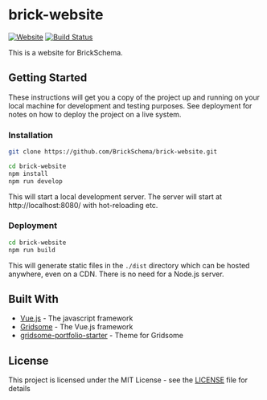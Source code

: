 # brick-website

[![Website](https://img.shields.io/website/https/brick.andrew.cmu.edu?logo=vue.js)](https://brick.andrew.cmu.edu/) [![Build Status](https://travis-ci.org/BrickSchema/brick-website.svg?branch=master)](https://travis-ci.org/BrickSchema/brick-website)

This is a website for BrickSchema.

## Getting Started

These instructions will get you a copy of the project up and running on your local machine for development and testing purposes. See deployment for notes on how to deploy the project on a live system.

### Installation

```sh
git clone https://github.com/BrickSchema/brick-website.git
```
```sh
cd brick-website
npm install
npm run develop
```
This will start a local development server. The server will start at http://localhost:8080/ with hot-reloading etc.

### Deployment

```sh
cd brick-website
npm run build
```
This will generate static files in the `./dist` directory which can be hosted anywhere, even on a CDN. There is no need for a Node.js server.
 
## Built With
 
 * [Vue.js](https://vuejs.org/) - The javascript framework
 * [Gridsome](https://gridsome.org/) - The Vue.js framework
 * [gridsome-portfolio-starter](https://github.com/drehimself/gridsome-portfolio-starter) - Theme for Gridsome
 
## License
 
 This project is licensed under the MIT License - see the [LICENSE](LICENSE) file for details
